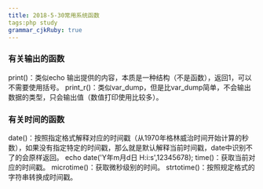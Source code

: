 ```yaml
---
title: 2018-5-30常用系统函数
tags:php study
grammar_cjkRuby: true
---
```



### 有关输出的函数
print()：类似echo 输出提供的内容，本质是一种结构（不是函数），返回1，可以不需要使用括号。
print_r()：类似var_dump，但是比var_dump简单，不会输出数据的类型，只会输出值（数值打印使用比较多）。

### 有关时间的函数
date()：按照指定格式解释对应的时间戳（从1970年格林威治时间开始计算的秒数），如果没有指定特定的时间戳，那么就是默认解释当前时间戳，date中识别不了的会原样返回。
	echo date('Y年m月d日 H:i:s',12345678);
time()：获取当前对应的时间戳。
microtime()：获取微秒级别的时间。
strtotime()：按照规定格式的字符串转换成时间戳。
